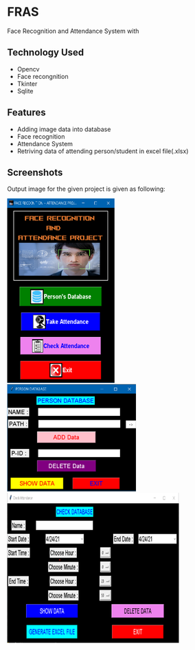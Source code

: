 # FRAS
Face Recognition and Attendance System with

## Technology Used
- Opencv
- Face recongnition 
- Tkinter
- Sqlite

## Features
- Adding image data into database
- Face recognition
- Attendance System
- Retriving data of attending person/student in excel file(.xlsx)

## Screenshots
Output image for the given project is given as following:

<img src="photos/fras.png" width="250" height="430">

<img src="photos/person_database.png" width="300" height="250">

<img src="photos/attendance_database.png" width="400" height="350">


